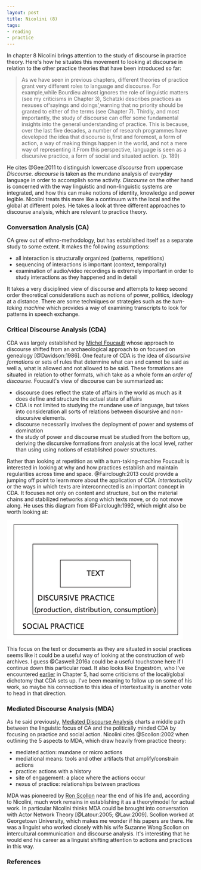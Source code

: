 ```yaml
---
layout: post
title: Nicolini (8)
tags:
- reading
- practice
---
```


In chapter 8 Nicolini brings attention to the study of discourse in practice
theory. Here's how he situates this movement to looking at discourse in relation
to the other practice theories that have been introduced so far:

> As we have seen in previous chapters, different theories of practice grant
> very different roles to language and discourse. For example,while Bourdieu
> almost ignores the role of linguistic matters (see my criticisms in Chapter
> 3), Schatzki describes practices as nexuses of‘sayings and doings’,warning
> that no priority should be granted to either of the terms (see Chapter 7).
> Thirdly, and most importantly, the study of discourse can offer some
> fundamental insights into the general understanding of practice. This is
> because, over the last five decades, a number of research programmes have
> developed the idea that discourse is,first and foremost, a form of action, a
> way of making things happen in the world, and not a mere way of representing
> it.From this perspective, language is seen as a discursive practice, a form of
> social and situated action. (p. 189)

He cites @Gee:2011 to distinguish lowercase *discourse* from uppercase
*Discourse*. *discourse* is taken as the mundane analysis of everyday language
in order to accomplish some activity. *Discourse* on the other hand is concerned
with the way linguistic and non-linguistic systems are integrated, and how this
can make notions of identity, knowledge and power legible. Nicolini treats this
more like a continuum with the local and the global at different poles. He takes
a look at three different approaches to discourse analysis, which are relevant
to practice theory.

### Conversation Analysis (CA)

CA grew out of ethno-methodology, but has established itself as a separate study
to some extent. It makes the following assumptions:

* all interaction is structurally organized (patterns, repetitions)
* sequencing of interactions is important (context, temporality)
* examination of audio/video recordings is extremely important in order to
  study interactions as they happened and in detail

It takes a very disciplined view of discourse and attempts to keep second order
theoretical considerations such as notions of power, politics, ideology at a
distance. There are some techniques or strategies such as the *turn-taking
machine* which provides a way of examining transcripts to look for patterns in
speech exchange.

### Critical Discourse Analysis (CDA)

CDA was largely established by [Michel Foucault] whose approach to discourse
shifted from an archaeological approach to on focused on genealogy
[@Davidson:1986]. One feature of CDA is the idea of *discursive formations* or
sets of rules that determine what can and cannot be said as well a, what is
allowed and not allowed to be said. These formations are situated in relation to
other formats, which take as a whole form an *order of discourse*. Foucault's
view of discourse can be summarized as:

* discourse does reflect the state of affairs in the world as much as it does
  define and structure the actual state of affairs
* CDA is not limited to studying the mundane use of language, but takes into
  consideration all sorts of relations between discursive and non-discursive
  elements. 
* discourse necessarily involves the deployment of power and systems of
  domination
* the study of power and discourse must be studied from the bottom up, deriving
  the discursive formations from analysis at the local level, rather than using   using notions of established power structures.

Rather than looking at repetition as with a turn-taking-machine Foucault is
interested in looking at why and how practices establish and maintain
regularities across time and space. @Fairclough:2013 could provide a jumping off
point to learn more about the application of CDA. *Intertextuality* or the ways
in which texts are interconnected is an important concept in CDA. It focuses not
only on content and structure, but on the material chains and stabilized
networks along which texts move, or do not move along. He uses this diagram from
@Fairclough:1992, which might also be worth looking at:

<div class="text-center">
  <img class="img-responsive" src="/images/discourse.png">
</div>

This focus on the text or documents as they are situated in social practices 
seems like it could be a useful way of looking at the construction of web 
archives. I guess @Caswell:2016a could be a useful touchstone here if I continue
down this particular road. It also looks like Engeström, who I've encountered
[earlier] in Chapter 5, had some criticisms of the local/global dichotomy that
CDA sets up. I've been meaning to follow up on some of his work, so maybe his
connection to this idea of intertextuality is another vote to head in that 
direction.

### Mediated Discourse Analysis (MDA)

As he said previously, [Mediated Discourse Analysis] charts a middle path
between the linguistic focus of CA and the politically minded CDA by focusing on
practice and social action.  Nicolini cites @Scollon:2002 when outlining the 5
aspects to MDA, which draw heavily from practice theory:

* mediated action: mundane or micro actions
* mediational means: tools and other artifacts that amplify/constrain actions
* practice: actions with a history
* site of engagement: a place where the actions occur
* nexus of practice: relationships between practices

MDA was pioneered by [Ron Scollon] near the end of his life and, according to
Nicolini, much work remains in establishing it as a theory/model for actual
work. In particular Nicolini thinks MDA could be brought into conversation with
Actor Network Theory [@Latour:2005; @Law:2009]. Scollon worked at Georgetown
University, which makes me wonder if his papers are there. He was a linguist who
worked closely with his wife Suzanne Wong Scollon on intercultural communication
and discourse analysis.  It's interesting that he would end his career as a
linguist shifting attention to actions and practices in this way.

### References

[Michel Foucault]: https://en.wikipedia.org/wiki/Michel_Foucault
[earlier]: http://inkdroid.org/2016/09/23/nicolini-5/
[Ron Scollon]: https://en.wikipedia.org/wiki/Ron_Scollon
[Mediated Discourse Analysis]: https://en.wikipedia.org/wiki/Mediated_discourse_analysis]
